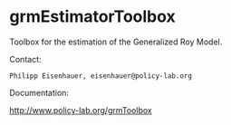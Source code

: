 grmEstimatorToolbox
===================

Toolbox for the estimation of the Generalized Roy Model.

Contact:

	Philipp Eisenhauer, eisenhauer@policy-lab.org

Documentation:

http://www.policy-lab.org/grmToolbox
